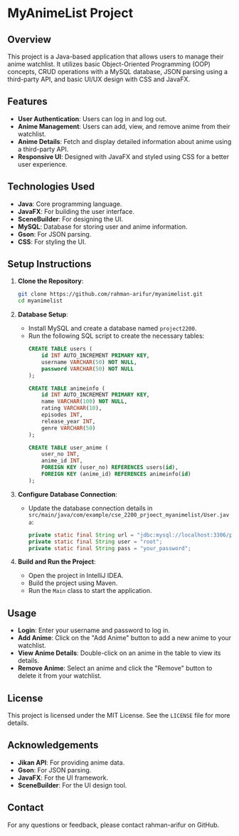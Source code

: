 # MyAnimeList Project

## Overview
This project is a Java-based application that allows users to manage their anime watchlist. It utilizes basic Object-Oriented Programming (OOP) concepts, CRUD operations with a MySQL database, JSON parsing using a third-party API, and basic UI/UX design with CSS and JavaFX.

## Features
- **User Authentication**: Users can log in and log out.
- **Anime Management**: Users can add, view, and remove anime from their watchlist.
- **Anime Details**: Fetch and display detailed information about anime using a third-party API.
- **Responsive UI**: Designed with JavaFX and styled using CSS for a better user experience.

## Technologies Used
- **Java**: Core programming language.
- **JavaFX**: For building the user interface.
- **SceneBuilder**: For designing the UI.
- **MySQL**: Database for storing user and anime information.
- **Gson**: For JSON parsing.
- **CSS**: For styling the UI.

## Setup Instructions
1. **Clone the Repository**:
    ```sh
    git clone https://github.com/rahman-arifur/myanimelist.git
    cd myanimelist
    ```

2. **Database Setup**:
    - Install MySQL and create a database named `project2200`.
    - Run the following SQL script to create the necessary tables:
      ```sql
      CREATE TABLE users (
          id INT AUTO_INCREMENT PRIMARY KEY,
          username VARCHAR(50) NOT NULL,
          password VARCHAR(50) NOT NULL
      );

      CREATE TABLE animeinfo (
          id INT AUTO_INCREMENT PRIMARY KEY,
          name VARCHAR(100) NOT NULL,
          rating VARCHAR(10),
          episodes INT,
          release_year INT,
          genre VARCHAR(50)
      );

      CREATE TABLE user_anime (
          user_no INT,
          anime_id INT,
          FOREIGN KEY (user_no) REFERENCES users(id),
          FOREIGN KEY (anime_id) REFERENCES animeinfo(id)
      );
      ```

3. **Configure Database Connection**:
    - Update the database connection details in `src/main/java/com/example/cse_2200_prjoect_myanimelist/User.java`:
      ```java
      private static final String url = "jdbc:mysql://localhost:3306/project2200";
      private static final String user = "root";
      private static final String pass = "your_password";
      ```

4. **Build and Run the Project**:
    - Open the project in IntelliJ IDEA.
    - Build the project using Maven.
    - Run the `Main` class to start the application.

## Usage
- **Login**: Enter your username and password to log in.
- **Add Anime**: Click on the "Add Anime" button to add a new anime to your watchlist.
- **View Anime Details**: Double-click on an anime in the table to view its details.
- **Remove Anime**: Select an anime and click the "Remove" button to delete it from your watchlist.

## License
This project is licensed under the MIT License. See the `LICENSE` file for more details.

## Acknowledgements
- **Jikan API**: For providing anime data.
- **Gson**: For JSON parsing.
- **JavaFX**: For the UI framework.
- **SceneBuilder**: For the UI design tool.

## Contact
For any questions or feedback, please contact rahman-arifur on GitHub.
